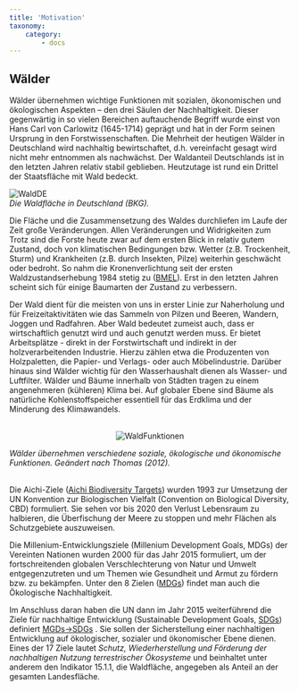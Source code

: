 ```yaml
---
title: 'Motivation'
taxonomy:
    category:
        - docs
---
```


## Wälder

Wälder übernehmen wichtige Funktionen mit sozialen, ökonomischen und ökologischen Aspekten – den drei Säulen der Nachhaltigkeit. Dieser gegenwärtig in so vielen Bereichen auftauchende Begriff wurde einst von Hans Carl von Carlowitz (1645-1714) geprägt und hat in der Form seinen Ursprung in den Forstwissenschaften. Die Mehrheit der heutigen Wälder in Deutschland wird nachhaltig bewirtschaftet, d.h. vereinfacht gesagt wird nicht mehr entnommen als nachwächst. Der Waldanteil Deutschlands ist in den letzten Jahren relativ stabil geblieben. Heutzutage ist rund ein Drittel der Staatsfläche mit Wald bedeckt.

![WaldDE](WaldDE.png)  
*Die Waldfläche in Deutschland (BKG).*

Die Fläche und die Zusammensetzung des Waldes durchliefen im Laufe der Zeit große Veränderungen. Allen Veränderungen und Widrigkeiten zum Trotz sind die Forste heute zwar auf dem ersten Blick in relativ gutem Zustand, doch von klimatischen Bedingungen bzw. Wetter (z.B. Trockenheit, Sturm) und Krankheiten (z.B. durch Insekten, Pilze) weiterhin geschwächt oder bedroht. So nahm die Kronenverlichtung seit der ersten Waldzustandserhebung 1984 stetig zu ([BMEL](https://www.bmel.de/DE/Wald-Fischerei/Waelder/_texte/Waldzustandserhebung.html;jsessionid=896C5292B415D5BB7E51393BCBA8053C.2_cid385#doc3617160bodyText1)). Erst in den letzten Jahren scheint sich für einige Baumarten der Zustand zu verbessern.

Der Wald dient für die meisten von uns in erster Linie zur Naherholung und für Freizeitaktivitäten wie das Sammeln von Pilzen und Beeren, Wandern, Joggen und Radfahren. Aber Wald bedeutet zumeist auch, dass er wirtschaftlich genutzt wird und auch genutzt werden muss. Er bietet Arbeitsplätze  - direkt in der Forstwirtschaft und indirekt in der holzverarbeitenden Industrie. Hierzu zählen etwa die Produzenten von Holzpaletten, die Papier- und Verlags- oder auch Möbelindustrie. Darüber hinaus sind Wälder wichtig für den Wasserhaushalt dienen als Wasser- und Luftfilter. Wälder und Bäume innerhalb von Städten tragen zu einem angenehmeren (kühleren) Klima bei. Auf globaler Ebene sind Bäume als natürliche Kohlenstoffspeicher essentiell für das Erdklima und der Minderung des Klimawandels.
<br><br>

<p align="center">
  <img src="Funktionen_Wälder.png" alt="WaldFunktionen"/>
</p>

*Wälder übernehmen verschiedene soziale, ökologische und ökonomische Funktionen. Geändert nach Thomas (2012).*
<br><br>

Die Aichi-Ziele ([Aichi Biodiversity Targets](https://www.cbd.int/sp/targets)) wurden 1993 zur Umsetzung der UN Konvention zur Biologischen Vielfalt (Convention on Biological Diversity, CBD) formuliert. Sie sehen vor bis 2020 den Verlust Lebensraum zu halbieren, die Überfischung der Meere zu stoppen und mehr Flächen als Schutzgebiete auszuweisen.

Die Millenium-Entwicklungsziele (Millenium Development Goals, MDGs) der Vereinten Nationen wurden 2000 für das Jahr 2015 formuliert, um der fortschreitenden globalen Verschlechterung von Natur und Umwelt entgegenzutreten und um Themen wie Gesundheit und Armut zu fördern bzw. zu bekämpfen. Unter den 8 Zielen ([MDGs](http://www.un.org/millenniumgoals/)) findet man auch die Ökologische Nachhaltigkeit.

Im Anschluss daran haben die UN dann im Jahr 2015 weiterführend die Ziele für nachhaltige Entwicklung (Sustainable Development Goals, [SDGs](https://sustainabledevelopment.un.org/sdgs)) definiert [MGDs->SDGs](http://www.sdgfund.org/mdgs-sdgs) . Sie sollen der Sicherstellung einer nachhaltigen Entwicklung auf ökologischer, sozialer und ökonomischer Ebene dienen. Eines der 17 Ziele lautet *Schutz, Wiederherstellung und Förderung der nachhaltigen Nutzung terrestrischer Ökosysteme* und beinhaltet unter anderem den Indikator 15.1.1, die Waldfläche, angegeben als Anteil an der gesamten Landesfläche.

